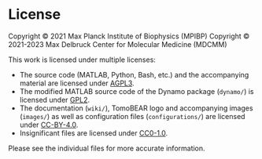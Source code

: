 # License

Copyright © 2021 Max Planck Institute of Biophysics (MPIBP)
Copyright © 2021-2023 Max Delbruck Center for Molecular Medicine (MDCMM)

This work is licensed under multiple licenses:
- The source code (MATLAB, Python, Bash, etc.) and the accompanying material are licensed under [AGPL3](LICENSES/AGPL-3.0-or-later.txt).
- The modified MATLAB source code of the Dynamo package (```dynamo/```) is licensed under [GPL2](LICENSES/GPL-2.0-or-later.txt).
- The documentation (```wiki/```), TomoBEAR logo and accompanying images (```images/```) as well as configuration files (```configurations/```) are licensed under [CC-BY-4.0](LICENSES/CC-BY-4.0.txt).
- Insignificant files are licensed under [CC0-1.0](LICENSES/CC0-1.0.txt).

Please see the individual files for more accurate information.
